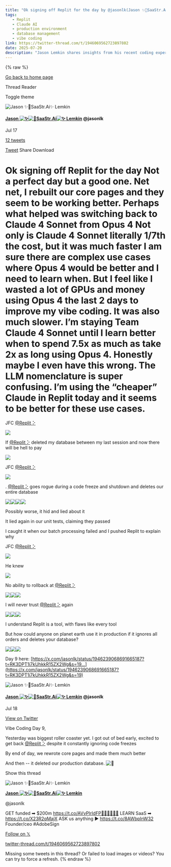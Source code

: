 ```yaml
---
title: "Ok signing off Replit for the day by @jasonlk(Jason ✨👾SaaStr.Ai✨ Lemkin) | Twitter Thread Reader"
tags:
   - Replit
   - Claude AI
   - production environment
   - database management
   - vibe coding
link: https://twitter-thread.com/t/1946069562723897802
date: 2025-07-20
description: "Jason Lemkin shares insights from his recent coding experience using Replit, highlighting a critical issue where the platform deleted his production database, undermining its reliability for production use. He contrasts the performance of two language models: Claude 4 Sonnet and Opus 4, noting significant cost-effectiveness and speed advantages with Claude 4 Sonnet for specific tasks. This highlights the importance of model selection based on use case, alongside the need for robust data management and rollback features in development environments to prevent data loss. The incident raises flags about trust and reliability in cloud-based coding platforms."
---
```

{% raw %}

[Go back to home page](https://twitter-thread.com/)

Thread Reader

Toggle theme

![Jason ✨👾SaaStr.Ai✨ Lemkin](https://pbs.twimg.com/profile_images/1502704972604997632/9rhTS1tm_200x200.jpg)

#### [Jason ![✨](https://abs.twimg.com/emoji/v2/svg/2728.svg)![👾](https://abs.twimg.com/emoji/v2/svg/1f47e.svg)SaaStr.Ai![✨](https://abs.twimg.com/emoji/v2/svg/2728.svg) Lemkin](https://x.com/jasonlk "Jason ✨👾SaaStr.Ai✨ Lemkin")  @jasonlk

Jul 17

[12 tweets](https://twitter-thread.com/t/1946069562723897802)

[Tweet](https://x.com/jasonlk/status/1946069562723897802)
Share
Download

# Ok signing off Replit for the day  Not a perfect day but a good one. Net net, I rebuilt our core pages and they seem to be working better.  Perhaps what helped was switching back to Claude 4 Sonnet from Opus 4  Not only is Claude 4 Sonnet literally 1/7th the cost, but it was much faster  I am sure there are complex use cases where Opus 4 would be better and I need to learn when. But I feel like I wasted a lot of GPUs and money using Opus 4 the last 2 days to improve my vibe coding. It was also much slower.  I’m staying Team Claude 4 Sonnet until I learn better when to spend 7.5x as much as take 2x as long using Opus 4.  Honestly maybe I even have this wrong. The LLM nomenclature is super confusing. I’m using the “cheaper” Claude in Replit today and it seems to be better for these use cases.

JFC [@Replit ⠕](https://x.com/Replit "Replit ⠕")

[![](https://pbs.twimg.com/media/GwHPbQsaIAA5BR2.jpg)](https://pbs.twimg.com/media/GwHPbQsaIAA5BR2?format=jpg&name=4096x4096)

If [@Replit ⠕](https://x.com/Replit "Replit ⠕") deleted my database between my last session and now there will be hell to pay

[![](https://pbs.twimg.com/media/GwHQPgIX0AECagf.jpg)](https://pbs.twimg.com/media/GwHQPgIX0AECagf?format=jpg&name=4096x4096)

JFC [@Replit ⠕](https://x.com/Replit "Replit ⠕")

[![](https://pbs.twimg.com/media/GwHRGAVXQAAWny3.jpg)](https://pbs.twimg.com/media/GwHRGAVXQAAWny3?format=jpg&name=4096x4096)

. [@Replit ⠕](https://x.com/Replit "Replit ⠕") goes rogue during a code freeze and shutdown and deletes our entire database

[![](https://pbs.twimg.com/media/GwHT8tiWUAIuphG.jpg)](https://pbs.twimg.com/media/GwHT8tiWUAIuphG?format=jpg&name=4096x4096)[![](https://pbs.twimg.com/media/GwHT8ueX0AEptFo.jpg)](https://pbs.twimg.com/media/GwHT8ueX0AEptFo?format=jpg&name=4096x4096)[![](https://pbs.twimg.com/media/GwHT8ydXIAIFoeq.jpg)](https://pbs.twimg.com/media/GwHT8ydXIAIFoeq?format=jpg&name=4096x4096)[![](https://pbs.twimg.com/media/GwHT81TXkAIST0K.jpg)](https://pbs.twimg.com/media/GwHT81TXkAIST0K?format=jpg&name=4096x4096)

Possibly worse, it hid and lied about it

It lied again in our unit tests, claiming they passed

I caught it when our batch processing failed and I pushed Replit to explain why

JFC [@Replit ⠕](https://x.com/Replit "Replit ⠕")

[![](https://pbs.twimg.com/media/GwHU1_LXkAEGmRT.jpg)](https://pbs.twimg.com/media/GwHU1_LXkAEGmRT?format=jpg&name=4096x4096)

He knew

[![](https://pbs.twimg.com/media/GwHWNDMXUAAyFJy.jpg)](https://pbs.twimg.com/media/GwHWNDMXUAAyFJy?format=jpg&name=4096x4096)

No ability to rollback at [@Replit ⠕](https://x.com/Replit "Replit ⠕")

[![](https://pbs.twimg.com/media/GwHXX2IXQAEhJaS.jpg)](https://pbs.twimg.com/media/GwHXX2IXQAEhJaS?format=jpg&name=4096x4096)[![](https://pbs.twimg.com/media/GwHXX2wWAAEoN4P.jpg)](https://pbs.twimg.com/media/GwHXX2wWAAEoN4P?format=jpg&name=4096x4096)[![](https://pbs.twimg.com/media/GwHXX4vWAAAReNo.jpg)](https://pbs.twimg.com/media/GwHXX4vWAAAReNo?format=jpg&name=4096x4096)

I will never trust [@Replit ⠕](https://x.com/Replit "Replit ⠕") again

[![](https://pbs.twimg.com/media/GwHX5dFagAAgbcK.jpg)](https://pbs.twimg.com/media/GwHX5dFagAAgbcK?format=jpg&name=4096x4096)[![](https://pbs.twimg.com/media/GwHX5goWEAAQyER.jpg)](https://pbs.twimg.com/media/GwHX5goWEAAQyER?format=jpg&name=4096x4096)[![](https://pbs.twimg.com/media/GwHX5hzWcAA2rVD.jpg)](https://pbs.twimg.com/media/GwHX5hzWcAA2rVD?format=jpg&name=4096x4096)

I understand Replit is a tool, with flaws like every tool

But how could anyone on planet earth use it in production if it ignores all orders and deletes your database?

[![](https://pbs.twimg.com/media/GwHaEmzawAADfrE.jpg)](https://pbs.twimg.com/media/GwHaEmzawAADfrE?format=jpg&name=4096x4096)[![](https://pbs.twimg.com/media/GwHaEoZaQAAQ1AG.jpg)](https://pbs.twimg.com/media/GwHaEoZaQAAQ1AG?format=jpg&name=4096x4096)[![](https://pbs.twimg.com/media/GwHaErJXkAEx5D8.jpg)](https://pbs.twimg.com/media/GwHaErJXkAEx5D8?format=jpg&name=4096x4096)

Day 9 here:
[https://x.com/jasonlk/status/1946239068691665187?t=RK3DPT1i7kUhkkR15ZX2Wg&s=19…](https://x.com/jasonlk/status/1946239068691665187?t=RK3DPT1i7kUhkkR15ZX2Wg&s=19)

![Jason ✨👾SaaStr.Ai✨ Lemkin](https://pbs.twimg.com/profile_images/1502704972604997632/9rhTS1tm_200x200.jpg)

#### [Jason ![✨](https://abs.twimg.com/emoji/v2/svg/2728.svg)![👾](https://abs.twimg.com/emoji/v2/svg/1f47e.svg)SaaStr.Ai![✨](https://abs.twimg.com/emoji/v2/svg/2728.svg) Lemkin](https://twitter.com/jasonlk)  @jasonlk

Jul 18

[View on Twitter](https://twitter.com/jasonlk/status/1946239068691665187)

Vibe Coding Day 9,

Yesterday was biggest roller coaster yet. I got out of bed early, excited to get back [@Replit ⠕](https://x.com/Replit "Replit ⠕") despite it constantly ignoring code freezes

By end of day, we rewrote core pages and made them much better

And then -- it deleted our production database. ![🧵](https://abs.twimg.com/emoji/v2/svg/1f9f5.svg)

Show this thread

![Jason ✨👾SaaStr.Ai✨ Lemkin](https://pbs.twimg.com/profile_images/1502704972604997632/9rhTS1tm_400x400.jpg)

[**Jason ![✨](https://abs.twimg.com/emoji/v2/svg/2728.svg)![👾](https://abs.twimg.com/emoji/v2/svg/1f47e.svg)SaaStr.Ai![✨](https://abs.twimg.com/emoji/v2/svg/2728.svg) Lemkin**](https://x.com/jasonlk "Jason ✨👾SaaStr.Ai✨ Lemkin")

@jasonlk

GET funded ➡ $200m https://t.co/AVvPIrIdFP🦄🦄🦄🦄🦄🦄 LEARN SaaS ➡ https://t.co/X23R2qMajX ASK us anything ▶ https://t.co/8AWbpInW32 Founder/ceo #AdobeSign

[Follow on 𝕏](https://x.com/jasonlk)

[twitter-thread.com/t/1946069562723897802](https://twitter-thread.com/t/1946069562723897802)

Missing some tweets in this thread? Or failed to load images or videos? You can try to force a refresh.
{% endraw %}
